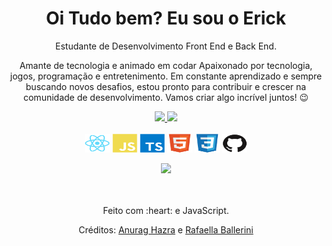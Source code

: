 <div>
  
  <h1 align="center">
    Oi Tudo bem? Eu sou o Erick
<!--     <a href="https://www.linkedin.com/in/crystyanno-souza/"> 😃️</a> -->
  </h1>
  
  <p align="center">
    Estudante de Desenvolvimento Front End e Back End. 
  
  <p align="center">
    Amante de tecnologia e animado em codar
    Apaixonado por tecnologia, jogos, programação e entretenimento. Em constante aprendizado e sempre buscando novos desafios, estou pronto para contribuir e crescer na comunidade de desenvolvimento. Vamos criar algo incrível juntos! 😉️
  </p>
   
</div>

<div align="center">
  <a href="https://github.com/Crystyanno">
    <img height="150em" src="https://github-readme-stats.vercel.app/api?username=erickzz&count_private=true&include_all_commits=true&show_icons=true&theme=tokyonight&hide_border=false&show_owner=true"/>
    <img height="150em" src="https://github-readme-stats.vercel.app/api/top-langs/?username=erickzz&theme=tokyonight&hide_border=false&&layout=compact"/>
  </a>

</div>

<div align="center" valign="top"><br>
  <img align="center" alt="React" height="30" width="40" src="https://raw.githubusercontent.com/devicons/devicon/master/icons/react/react-original.svg">
  <img align="center" alt="Js" height="30" width="40" src="https://raw.githubusercontent.com/devicons/devicon/master/icons/javascript/javascript-plain.svg">
    <img align="center" alt="Rafa-Ts" height="30" width="40" src="https://raw.githubusercontent.com/devicons/devicon/master/icons/typescript/typescript-plain.svg">
  <img align="center" alt="HTML" height="30" width="40" src="https://raw.githubusercontent.com/devicons/devicon/master/icons/html5/html5-original.svg">
  <img align="center" alt="CSS" height="30" width="40" src="https://raw.githubusercontent.com/devicons/devicon/master/icons/css3/css3-original.svg">
  <img align="center" alt="git" height="30" width="40" src="https://raw.githubusercontent.com/devicons/devicon/master/icons/github/github-original.svg">
  </div><br>

<div align="center">
<!--  <a href="https://www.instagram.com/crystyanno/" target="_blank"><img src="https://img.shields.io/badge/-Instagram-%23E4405F?style=for-the-badge&logo=instagram&logoColor=white" target="_blank"></a> -->
<!--   <a href="https://www.linkedin.com/in/crystyanno-souza/" target="_blank"><img src="https://img.shields.io/badge/-LinkedIn-%230077B5?style=for-the-badge&logo=linkedin&logoColor=white" target="_blank"></a>  -->
  <a href="mailto:erick.reis2@gmail.com"><img src="https://img.shields.io/badge/-Gmail-%23333?style=for-the-badge&logo=gmail&logoColor=white" target="_blank"></a>
</div>

<div align="center">

  <!--![Snake animation](https://github.com/Crystyanno/Crystyanno/blob/output/github-contribution-grid-snake.svg)-->
  
</div>
<br><br>
<div align="center">
  <p>Feito com :heart: e JavaScript.</p>
  <p>Créditos: <a href="https://github.com/anuraghazra/github-readme-stats">Anurag Hazra</a> e <a href="https://github.com/rafaballerini">Rafaella Ballerini</a></p>
</div>
